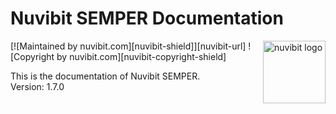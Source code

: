 # Nuvibit SEMPER Documentation <a id="top">
<!-- LOGO -->
<a href="https://nuvibit.com">
    <img src="https://nuvibit.com/images/logo/logo-nuvibit-badge.png" alt="nuvibit logo" title="nuvibit" align="right" width="100" />
</a>

<!-- SHIELDS -->
[![Maintained by nuvibit.com][nuvibit-shield]][nuvibit-url] ![Copyright by nuvibit.com][nuvibit-copyright-shield]

This is the documentation of Nuvibit SEMPER.  
Version: 1.7.0

